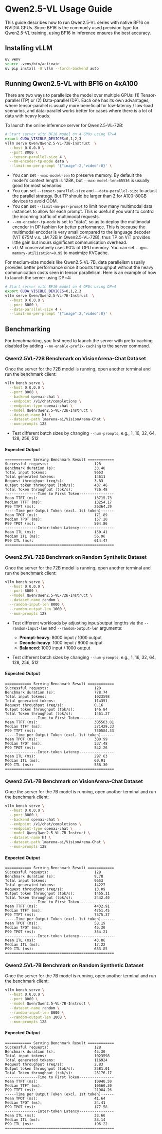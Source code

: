 # Qwen2.5-VL Usage Guide

This guide describes how to run Qwen2.5-VL series with native BF16 on NVIDIA GPUs. 
Since BF16 is the commonly used precision type for Qwen2.5-VL training, using BF16 in inference ensures the best accuracy.


## Installing vLLM

```bash
uv venv
source .venv/bin/activate
uv pip install -U vllm --torch-backend auto
```

## Running Qwen2.5-VL with BF16 on 4xA100

There are two ways to parallelize the model over multiple GPUs: (1) Tensor-parallel (TP) or (2) Data-parallel (DP). Each one has its own advantages, where tensor-parallel is usually more beneficial for low-latency / low-load scenarios, and data-parallel works better for cases where there is a lot of data with heavy loads.

To launch the online inference server for Qwen2.5-VL-72B:

```bash
# Start server with BF16 model on 4 GPUs using TP=4
export CUDA_VISIBLE_DEVICES=0,1,2,3
vllm serve Qwen/Qwen2.5-VL-72B-Instruct  \
  --host 0.0.0.0 \
  --port 8000 \
  --tensor-parallel-size 4 \
  --mm-encoder-tp-mode data \
  --limit-mm-per-prompt '{"image":2,"video":0}' \

```
* You can set `--max-model-len` to preserve memory. By default the model's context length is 128K, but `--max-model-len=65536` is usually good for most scenarios.
* You can set `--tensor-parallel-size` and `--data-parallel-size` to adjust the parallel strategy. But TP should be larger than 2 for A100-80GB devices to avoid OOM.
* You can set `--limit-mm-per-prompt` to limit how many multimodal data instances to allow for each prompt. This is useful if you want to control the incoming traffic of multimodal requests.
* `--mm-encoder-tp-mode` is set to "data", so as to deploy the multimodal encoder in DP fashion for better performance. This is because the multimodal encoder is very small compared to the language decoder (ViT 675M v.s. LM 72B in Qwen2.5-VL-72B), thus TP on ViT provides little gain but incurs significant communication overhead.  
* vLLM conservatively uses 90% of GPU memory. You can set `--gpu-memory-utilization=0.95` to maximize KVCache.


For medium-size models like Qwen2.5-VL-7B, data parallelism usually provides better performance since it boosts throughput without the heavy communication costs seen in tensor parallelism. Here is an example of how to launch the server using DP=4:

```bash
# Start server with BF16 model on 4 GPUs using DP=4
export CUDA_VISIBLE_DEVICES=0,1,2,3
vllm serve Qwen/Qwen2.5-VL-7B-Instruct  \
  --host 0.0.0.0 \
  --port 8000 \
  --data-parallel-size 4 \
  --limit-mm-per-prompt '{"image":2,"video":0}' \
```

## Benchmarking

For benchmarking, you first need to launch the server with prefix caching disabled by adding `--no-enable-prefix-caching` to the server command.

### Qwen2.5VL-72B Benchmark on VisionArena-Chat Dataset

Once the server for the 72B model is running, open another terminal and run the benchmark client:

```bash
vllm bench serve \
  --host 0.0.0.0 \
  --port 8000 \
  --backend openai-chat \
  --endpoint /v1/chat/completions \
  --endpoint-type openai-chat \
  --model Qwen/Qwen2.5-VL-72B-Instruct \
  --dataset-name hf \
  --dataset-path lmarena-ai/VisionArena-Chat \
  --num-prompts 128 
```
* Test different batch sizes by changing `--num-prompts`, e.g., 1, 16, 32, 64, 128, 256, 512

#### Expected Output


```shell
============ Serving Benchmark Result ============
Successful requests:                     128
Benchmark duration (s):                  33.40
Total input tokens:                      9653
Total generated tokens:                  14611
Request throughput (req/s):              3.83
Output token throughput (tok/s):         437.46
Total Token throughput (tok/s):          726.48
---------------Time to First Token----------------
Mean TTFT (ms):                          13715.73
Median TTFT (ms):                        13254.17
P99 TTFT (ms):                           26364.39
-----Time per Output Token (excl. 1st token)------
Mean TPOT (ms):                          171.89
Median TPOT (ms):                        157.20
P99 TPOT (ms):                           504.86
---------------Inter-token Latency----------------
Mean ITL (ms):                           150.41
Median ITL (ms):                         56.96
P99 ITL (ms):                            614.47
==================================================

```

### Qwen2.5VL-72B Benchmark on Random Synthetic Dataset

Once the server for the 72B model is running, open another terminal and run the benchmark client:

```bash
vllm bench serve \
  --host 0.0.0.0 \
  --port 8000 \
  --model Qwen/Qwen2.5-VL-72B-Instruct \
  --dataset-name random \
  --random-input-len 8000 \
  --random-output-len 1000 \
  --num-prompts 128 
```
* Test different workloads by adjusting input/output lengths via the `--random-input-len` and `--random-output-len` arguments:
    - **Prompt-heavy**: 8000 input / 1000 output
    - **Decode-heavy**: 1000 input / 8000 output  
    - **Balanced**: 1000 input / 1000 output

* Test different batch sizes by changing `--num-prompts`, e.g., 1, 16, 32, 64, 128, 256, 512


#### Expected Output

```shell
============ Serving Benchmark Result ============
Successful requests:                     128
Benchmark duration (s):                  778.74
Total input tokens:                      1023598
Total generated tokens:                  114351
Request throughput (req/s):              0.16
Output token throughput (tok/s):         146.84
Total Token throughput (tok/s):          1461.27
---------------Time to First Token----------------
Mean TTFT (ms):                          305503.01
Median TTFT (ms):                        371429.33
P99 TTFT (ms):                           730584.33
-----Time per Output Token (excl. 1st token)------
Mean TPOT (ms):                          308.99
Median TPOT (ms):                        337.48
P99 TPOT (ms):                           542.26
---------------Inter-token Latency----------------
Mean ITL (ms):                           297.63
Median ITL (ms):                         60.91
P99 ITL (ms):                            558.30
==================================================
```



### Qwen2.5VL-7B Benchmark on VisionArena-Chat Dataset

Once the server for the 7B model is running, open another terminal and run the benchmark client:

```bash
vllm bench serve \
  --host 0.0.0.0 \
  --port 8000 \
  --backend openai-chat \
  --endpoint /v1/chat/completions \
  --endpoint-type openai-chat \
  --model Qwen/Qwen2.5-VL-7B-Instruct \
  --dataset-name hf \
  --dataset-path lmarena-ai/VisionArena-Chat \
  --num-prompts 128 
```

#### Expected Output

```shell
============ Serving Benchmark Result ============
Successful requests:                     128
Benchmark duration (s):                  9.78
Total input tokens:                      9653
Total generated tokens:                  14227
Request throughput (req/s):              13.09
Output token throughput (tok/s):         1455.11
Total Token throughput (tok/s):          2442.40
---------------Time to First Token----------------
Mean TTFT (ms):                          4432.91
Median TTFT (ms):                        4751.45
P99 TTFT (ms):                           7575.37
-----Time per Output Token (excl. 1st token)------
Mean TPOT (ms):                          58.19
Median TPOT (ms):                        45.30
P99 TPOT (ms):                           354.21
---------------Inter-token Latency----------------
Mean ITL (ms):                           43.86
Median ITL (ms):                         17.22
P99 ITL (ms):                            653.85
==================================================
```

### Qwen2.5VL-7B Benchmark on Random Synthetic Dataset

Once the server for the 7B model is running, open another terminal and run the benchmark client:

```bash
vllm bench serve \
  --host 0.0.0.0 \
  --port 8000 \
  --model Qwen/Qwen2.5-VL-7B-Instruct \
  --dataset-name random \
  --random-input-len 8000 \
  --random-output-len 1000 \
  --num-prompts 128 
```

#### Expected Output

```shell
============ Serving Benchmark Result ============
Successful requests:                     128
Benchmark duration (s):                  45.30
Total input tokens:                      1023598
Total generated tokens:                  116924
Request throughput (req/s):              2.83
Output token throughput (tok/s):         2581.01
Total Token throughput (tok/s):          25176.17
---------------Time to First Token----------------
Mean TTFT (ms):                          10940.59
Median TTFT (ms):                        10560.30
P99 TTFT (ms):                           21984.26
-----Time per Output Token (excl. 1st token)------
Mean TPOT (ms):                          41.64
Median TPOT (ms):                        34.41
P99 TPOT (ms):                           177.58
---------------Inter-token Latency----------------
Mean ITL (ms):                           33.60
Median ITL (ms):                         23.14
P99 ITL (ms):                            196.22
==================================================
```

